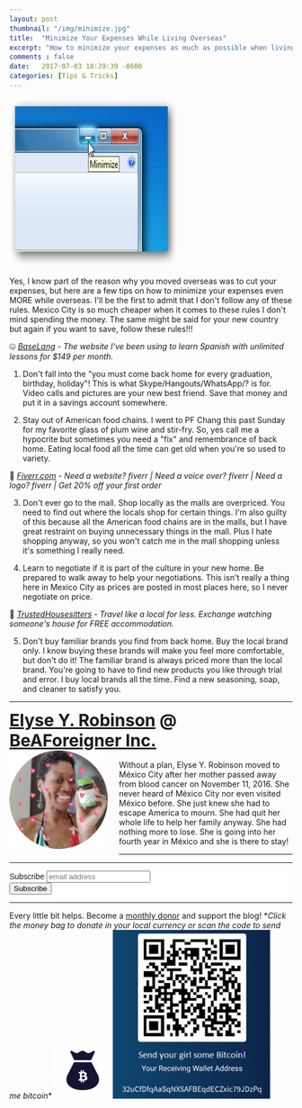 ```yaml
---
layout: post
thumbnail: "/img/minimize.jpg"
title:  "Minimize Your Expenses While Living Overseas"
excerpt: "How to minimize your expenses as much as possible when living overseas."
comments : false
date:   2017-07-03 18:39:39 -0600
categories: [Tips & Tricks]
---
```


<img src="/img/minimize.jpg" width="300" height="300" alt="Minimize">

Yes, I know part of the reason why you moved overseas was to cut your expenses, but here are a few tips on how to minimize your expenses even MORE while overseas. I'll be the first to admit that I don't follow any of these rules. Mexico City is so much cheaper when it comes to these rules I don't mind spending the money. The same might be said for your new country but again if you want to save, follow these rules!!!

🤐 <i><a href="https://baselang.com/signup/?referral=me%40elyserobinson.com" target="_blank">BaseLang</a> - The website I've been using to learn Spanish with unlimited lessons for $149 per month.</i>

1. Don't fall into the "you must come back home for every graduation, birthday, holiday"! This is what Skype/Hangouts/WhatsApp/? is for. Video calls and pictures are your new best friend. Save that money and put it in a savings account somewhere.

2. Stay out of American food chains.  I went to PF Chang this past Sunday for my favorite glass of plum wine and stir-fry. So, yes call me a hypocrite but sometimes you need a "fix" and remembrance of back home. Eating local food all the time can get old when you're so used to variety.

💎 <i><a href="http://www.fiverr.com/s2/705ed7c7c4" target="_blank">Fiverr.com</a> - Need a website? fiverr | Need a voice over? fiverr | Need a logo? fiverr | Get 20% off your first order</i>

3. Don't ever go to the mall. Shop locally as the malls are overpriced. You need to find out where the locals shop for certain things. I'm also guilty of this because all the American food chains are in the malls, but I have great restraint on buying unnecessary things in the mall. Plus I hate shopping anyway, so you won't catch me in the mall shopping unless it's something I really need.

4. Learn to negotiate if it is part of the culture in your new home. Be prepared to walk away to help your negotiations. This isn't really a thing here in Mexico City as prices are posted in most places here, so I never negotiate on price.

📆 <i><a href="https://www.awin1.com/awclick.php?gid=379678&mid=5759&awinaffid=323811&linkid=2562126&clickref=" target="_blank">TrustedHousesitters</a> - Travel like a local for less. Exchange watching someone's house for FREE accommodation.</i>

5. Don't buy familiar brands you find from back home. Buy the local brand only. I know buying these brands will make you feel more comfortable, but don't do it! The familiar brand is always priced more than the local brand. You're going to have to find new products you like through trial and error. I buy local brands all the time. Find a new seasoning, soap, and cleaner to satisfy you.

<hr>

<div style="font-size: 30px; font-weight: bold;"><a href="https://elyserobinson.com" target="_blank">Elyse Y. Robinson</a> @ <a href="https://www.beaforeigner.com" target="_blank">BeAForeigner Inc.</a></div>
<div style="float: left; padding: 0 20px 20px 0;"><img src="/img/me86.gif" width="175" height="175" alt="Elyse Y. Robinson"></div>
<br>
Without a plan, Elyse Y. Robinson moved to México City after her mother passed away from blood cancer on November 11, 2016. She never heard of México City nor even visited México before. She just knew she had to escape America to mourn. She had quit her whole life to help her family anyway. She had nothing more to lose. She is going into her fourth year in México and she is there to stay!

<hr>

<div class="sharethis-inline-share-buttons"></div>

<hr>

<!-- Begin Mailchimp Signup Form -->
<link href="//cdn-images.mailchimp.com/embedcode/horizontal-slim-10_7.css" rel="stylesheet" type="text/css">
<style type="text/css">
	#mc_embed_signup{background:#fff; clear:left; font:14px Helvetica,Arial,sans-serif; width:100%;}
	/* Add your own Mailchimp form style overrides in your site stylesheet or in this style block.
	   We recommend moving this block and the preceding CSS link to the HEAD of your HTML file. */
</style>
<div id="mc_embed_signup">
<form action="https://elyserobinson.us14.list-manage.com/subscribe/post?u=d8681ae8829338461cc453b4a&amp;id=f1fd37520f" method="post" id="mc-embedded-subscribe-form" name="mc-embedded-subscribe-form" class="validate" target="_blank" novalidate>
    <div id="mc_embed_signup_scroll">
	<label for="mce-EMAIL">Subscribe</label>
	<input type="email" value="" name="EMAIL" class="email" id="mce-EMAIL" placeholder="email address" required>
    <!-- real people should not fill this in and expect good things - do not remove this or risk form bot signups-->
    <div style="position: absolute; left: -5000px;" aria-hidden="true"><input type="text" name="b_d8681ae8829338461cc453b4a_f1fd37520f" tabindex="-1" value=""></div>
    <div class="clear"><input type="submit" value="Subscribe" name="subscribe" id="mc-embedded-subscribe" class="button"></div>
    </div>
</form>
</div>

<!--End mc_embed_signup-->

<hr>

<div class="text-align: center">
Every little bit helps. Become a <a href="https://liberapay.com/elyserobinson" target="_blank">monthly donor</a> and support the blog! *<i>Click the money bag to donate in your local currency or scan the code to send me bitcoin</i>*
<a href="https://liberapay.com/elyserobinson" target="_blank"><img src="/img/419_money_bag_BTC_solid.gif" width="100" height="100" alt="Love Elyse? Send some money!"></a>

<picture>
  <source srcset="/img/bitcoin.webp" type="image/webp">
  <source srcset="/img/bitcoin.jpeg" type="image/jpeg">
  <img src="/img/bitcoin.jpeg" width="280" height="300" alt="Love Elyse? Send some bitcoin!">
</picture>
</div>
